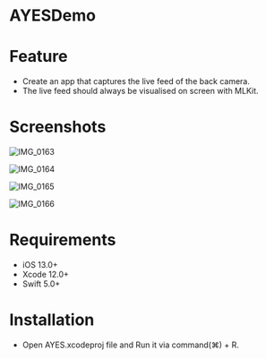 # AYESDemo

# Feature

- Create an app that captures the live feed of the back camera.
- The live feed should always be visualised on screen with MLKit.


# Screenshots
![IMG_0163](https://user-images.githubusercontent.com/56722459/160133832-227eb612-da51-4f7e-bb6d-925e1b0fe61a.PNG)

![IMG_0164](https://user-images.githubusercontent.com/56722459/160133881-cd420d28-a206-4153-92f0-4c9add228f9a.PNG)

![IMG_0165](https://user-images.githubusercontent.com/56722459/160133958-8c8e8269-dac9-4f27-bf32-a7f641f85b54.PNG)

![IMG_0166](https://user-images.githubusercontent.com/56722459/160133989-4c1467f2-9f29-43fd-9e86-82940b5023ff.PNG)


# Requirements

- iOS 13.0+
- Xcode 12.0+
- Swift 5.0+

# Installation

- Open AYES.xcodeproj file and Run it via command(⌘) + R. 
